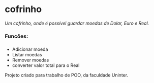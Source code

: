 # cofrinho

_Um cofrinho, onde é possível guardar moedas de Dolar, Euro e Real._

### Funcões: <h3>
  
 * Adicionar moeda
 * Listar moedas
 * Remover moedas
 * converter valor total para o Real
  
 Projeto criado para trabalho de POO, da faculdade Uninter.
  

